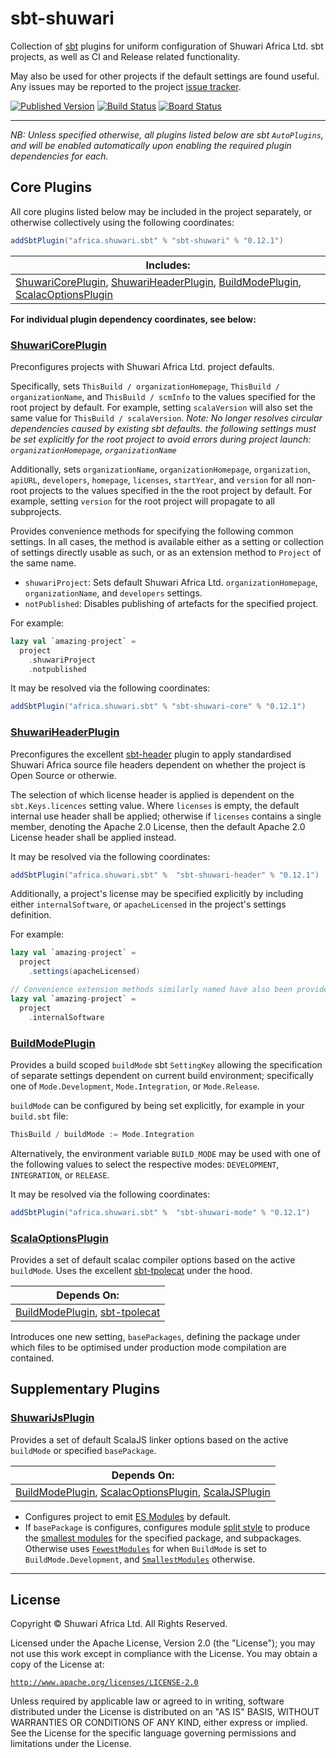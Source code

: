 # sbt-shuwari

Collection of [sbt](https://scala-sbt.org) plugins for uniform configuration of Shuwari Africa Ltd. sbt projects, as well
as CI and Release related functionality.

May also be used for other projects if the default settings are found useful.
Any issues may be reported to the project [issue tracker](https://dev.azure.com/shuwari/sbt-shuwari/_workitems/create/issue).

[![Published Version](https://maven-badges.herokuapp.com/maven-central/africa.shuwari.sbt/sbt-shuwari/badge.svg)](https://maven-badges.herokuapp.com/maven-central/africa.shuwari.sbt/sbt-shuwari/)
[![Build Status](https://github.com/unganisha/sbt-shuwari/actions/workflows/build.yml/badge.svg)](https://github.com/unganisha/sbt-shuwari/actions/workflows/build.yml)
[![Board Status](https://dev.azure.com/shuwari/79d8b623-e785-4397-8c14-0a0b3645f461/eaa58a91-e40a-46a5-b8f7-cfa30dbece27/_apis/work/boardbadge/bc91e17a-5d52-4d3a-aec3-e9a2678b1a10?columnOptions=1)](https://dev.azure.com/shuwari/79d8b623-e785-4397-8c14-0a0b3645f461/_boards/board/t/eaa58a91-e40a-46a5-b8f7-cfa30dbece27/Microsoft.RequirementCategory/)
__________________________________

_NB: Unless specified otherwise, all plugins listed below are sbt `AutoPlugins`, and will be enabled automatically upon enabling the required plugin dependencies for each._

## Core Plugins

All core plugins listed below may be included in the project separately, or otherwise collectively using the following coordinates:

```scala
addSbtPlugin("africa.shuwari.sbt" % "sbt-shuwari" % "0.12.1")
```

|Includes:                                                                                                                                                             |
| -------------------------------------------------------------------------------------------------------------------------------------------------------------------- |
|[ShuwariCorePlugin](#shuwaricoreplugin), [ShuwariHeaderPlugin](#shuwariheaderplugin), [BuildModePlugin](#buildmodeplugin), [ScalacOptionsPlugin](#scalacoptionsplugin)|

**For individual plugin dependency coordinates, see below:**

### [ShuwariCorePlugin](modules/core/src/main/scala/africa/shuwari/sbt/plugin.scala)

Preconfigures projects with Shuwari Africa Ltd. project defaults.
  
Specifically, sets `ThisBuild / organizationHomepage`, `ThisBuild / organizationName`, and `ThisBuild / scmInfo` to the values specified for the root
project by default. For example, setting `scalaVersion` will also set the same value for `ThisBuild / scalaVersion`. _Note: No longer resolves circular dependencies caused by existing sbt defaults. the following settings must be set explicitly for the root project to avoid errors during project launch: `organizationHomepage`, `organizationName`_

Additionally, sets `organizationName`, `organizationHomepage`, `organization`, `apiURL`, `developers`, `homepage`, `licenses`, `startYear`, and `version`
for all non-root projects to the values specified in the the root project by default. For example, setting `version` for the root project will propagate
to all subprojects.

Provides convenience methods for specifying the following common settings. In all cases, the method is available either as a setting or collection of settings
directly usable as such, or as an extension method to `Project` of the same name.

- `shuwariProject`: Sets default Shuwari Africa Ltd. `organizationHomepage`, `organizationName`, and `developers` settings.
- `notPublished`: Disables publishing of artefacts for the specified project.

For example:

```scala
lazy val `amazing-project` =
  project
    .shuwariProject
    .notpublished
```

It may be resolved via the following coordinates:

```scala
addSbtPlugin("africa.shuwari.sbt" % "sbt-shuwari-core" % "0.12.1")
```

### [ShuwariHeaderPlugin](modules/header/src/main/scala/africa/shuwari/sbt/plugin.scala)

Preconfigures the excellent [sbt-header](https://github.com/sbt/sbt-header) plugin to apply standardised
Shuwari Africa source file headers dependent on whether the project is Open Source or otherwie.

The selection of which license header is applied is dependent on the `sbt.Keys.licences` setting value. Where
`licenses` is empty, the default internal use header shall be applied; otherwise if `licenses` contains a single
member, denoting the Apache 2.0 License, then the default Apache 2.0 License header shall be applied instead.

It may be resolved via the following coordinates:

```scala
addSbtPlugin("africa.shuwari.sbt" %  "sbt-shuwari-header" % "0.12.1")
```

Additionally, a project's license may be specified explicitly by including either `internalSoftware`, or `apacheLicensed`
in the project's settings definition.

For example:

```scala
lazy val `amazing-project` =
  project
    .settings(apacheLicensed)

// Convenience extension methods similarly named have also been provided to allow the same with less boilerplate code.
lazy val `amazing-project` =
  project
    .internalSoftware
```

### [BuildModePlugin](modules/mode/src/main/scala/africa/shuwari/sbt/plugin.scala)

Provides a build scoped `buildMode` sbt `SettingKey` allowing the specification of separate settings dependent on
current build environment; specifically one of `Mode.Development`, `Mode.Integration`, or `Mode.Release`.

`buildMode` can be configured by being set explicitly, for example in your `build.sbt` file:

```scala
ThisBuild / buildMode := Mode.Integration
```

Alternatively, the environment variable `BUILD_MODE` may be used with one of the following values to select the respective
modes: `DEVELOPMENT`, `INTEGRATION`, or `RELEASE`.

It may be resolved via the following coordinates:

```scala
addSbtPlugin("africa.shuwari.sbt" %  "sbt-shuwari-mode" % "0.12.1")
```

### [ScalaOptionsPlugin](modules/scalac/src/main/scala/africa/shuwari/sbt/plugin.scala)

Provides a set of default scalac compiler options based on the active  `buildMode`. Uses the excellent [sbt-tpolecat](https://github.com/typelevel/sbt-tpolecat)
under the hood.

|Depends On:                                                                                   |
| -------------------------------------------------------------------------------------------- |
|[BuildModePlugin](#buildmodeplugin), [sbt-tpolecat](https://github.com/typelevel/sbt-tpolecat)|

Introduces one new setting, `basePackages`, defining the package under which files to be optimised under production mode compilation are contained.

## Supplementary Plugins

### [ShuwariJsPlugin](modules/js/src/main/scala/africa/shuwari/plugin.scala)

Provides a set of default ScalaJS linker options based on the active  `buildMode` or specified `basePackage`.

|Depends On:                                                                                                                   |
| ---------------------------------------------------------------------------------------------------------------------------- |
| [BuildModePlugin](#buildmodeplugin), [ScalacOptionsPlugin](#scalacoptionsplugin), [ScalaJSPlugin](https://www.scala-js.org/) |

- Configures project to emit [ES Modules](https://www.scala-js.org/doc/project/module.html) by default.
- If `basePackage` is configures, configures module [split style](https://www.scala-js.org/api/scalajs-linker-interface-js/latest/org/scalajs/linker/interface/ModuleSplitStyle$.html)
  to produce the [smallest modules](https://www.scala-js.org/api/scalajs-linker-interface-js/latest/org/scalajs/linker/interface/ModuleSplitStyle$$SmallModulesFor.html)
  for the specified package, and subpackages. Otherwise uses [`FewestModules`](https://www.scala-js.org/api/scalajs-linker-interface-js/latest/org/scalajs/linker/interface/ModuleSplitStyle$$FewestModules$.html) for when `BuildMode` is set to `BuildMode.Development`, and [`SmallestModules`](https://www.scala-js.org/api/scalajs-linker-interface-js/latest/org/scalajs/linker/interface/ModuleSplitStyle$$SmallestModules$.html) otherwise.

__________________________________

## License

Copyright © Shuwari Africa Ltd. All Rights Reserved.

Licensed under the Apache License, Version 2.0 (the "License");
you may not use this work except in compliance with the License.
You may obtain a copy of the License at:

  [`http://www.apache.org/licenses/LICENSE-2.0`](https://www.apache.org/licenses/LICENSE-2.0)

Unless required by applicable law or agreed to in writing, software
distributed under the License is distributed on an "AS IS" BASIS,
WITHOUT WARRANTIES OR CONDITIONS OF ANY KIND, either express or implied.
See the License for the specific language governing permissions and
limitations under the License.
